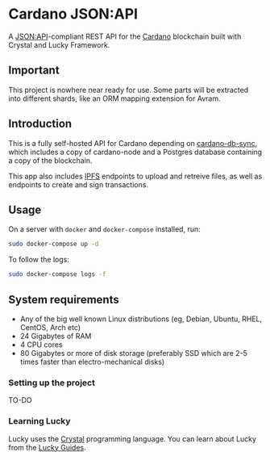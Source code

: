# Cardano JSON:API

A [JSON:API](https://jsonapi.org/)-compliant REST API for the
[Cardano](https://cardano.org/) blockchain built with Crystal and Lucky
Framework.

## Important
This project is nowhere near ready for use. Some parts will be extracted into
different shards, like an ORM mapping extension for Avram.

## Introduction
This is a fully self-hosted API for Cardano depending on
[cardano-db-sync](https://github.com/input-output-hk/cardano-db-sync), which
includes a copy of cardano-node and a Postgres database containing a copy of the
blockchain.

This app also includes [IPFS](https://ipfs.io/) endpoints to upload and
retreive files, as well as endpoints to create and sign transactions.

## Usage
On a server with `docker` and `docker-compose` installed, run:

```bash
sudo docker-compose up -d
```

To follow the logs:

```bash
sudo docker-compose logs -f
```

## System requirements
- Any of the big well known Linux distributions (eg, Debian, Ubuntu, RHEL, CentOS, Arch etc)
- 24 Gigabytes of RAM
- 4 CPU cores
- 80 Gigabytes or more of disk storage (preferably SSD which are 2-5 times faster than electro-mechanical disks)

### Setting up the project
TO-DO

### Learning Lucky
Lucky uses the [Crystal](https://crystal-lang.org) programming language. You can
learn about Lucky from the
[Lucky Guides](https://luckyframework.org/guides/getting-started/why-lucky).
